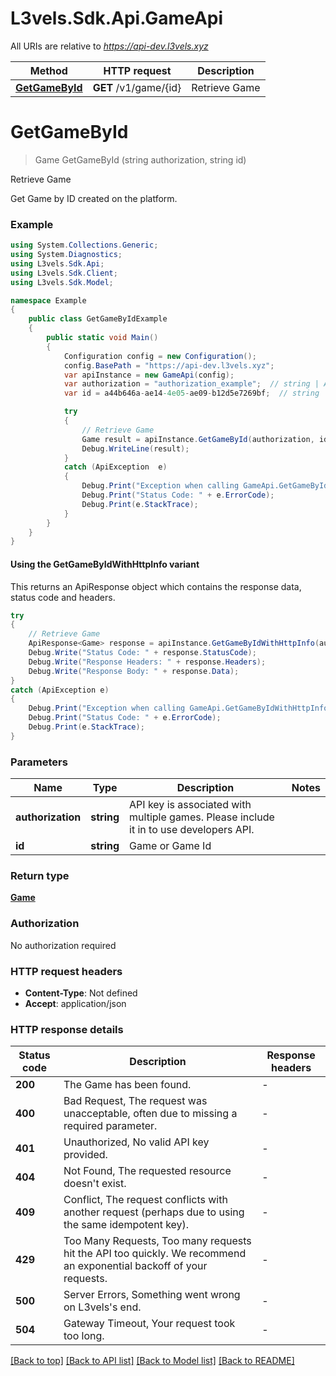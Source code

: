 # L3vels.Sdk.Api.GameApi

All URIs are relative to *https://api-dev.l3vels.xyz*

| Method | HTTP request | Description |
|--------|--------------|-------------|
| [**GetGameById**](GameApi.md#getgamebyid) | **GET** /v1/game/{id} | Retrieve Game |

<a name="getgamebyid"></a>
# **GetGameById**
> Game GetGameById (string authorization, string id)

Retrieve Game

Get Game by ID created on the platform.

### Example
```csharp
using System.Collections.Generic;
using System.Diagnostics;
using L3vels.Sdk.Api;
using L3vels.Sdk.Client;
using L3vels.Sdk.Model;

namespace Example
{
    public class GetGameByIdExample
    {
        public static void Main()
        {
            Configuration config = new Configuration();
            config.BasePath = "https://api-dev.l3vels.xyz";
            var apiInstance = new GameApi(config);
            var authorization = "authorization_example";  // string | API key is associated with multiple games. Please include it in to use developers API.
            var id = a44b646a-ae14-4e05-ae09-b12d5e7269bf;  // string | Game or Game Id

            try
            {
                // Retrieve Game
                Game result = apiInstance.GetGameById(authorization, id);
                Debug.WriteLine(result);
            }
            catch (ApiException  e)
            {
                Debug.Print("Exception when calling GameApi.GetGameById: " + e.Message);
                Debug.Print("Status Code: " + e.ErrorCode);
                Debug.Print(e.StackTrace);
            }
        }
    }
}
```

#### Using the GetGameByIdWithHttpInfo variant
This returns an ApiResponse object which contains the response data, status code and headers.

```csharp
try
{
    // Retrieve Game
    ApiResponse<Game> response = apiInstance.GetGameByIdWithHttpInfo(authorization, id);
    Debug.Write("Status Code: " + response.StatusCode);
    Debug.Write("Response Headers: " + response.Headers);
    Debug.Write("Response Body: " + response.Data);
}
catch (ApiException e)
{
    Debug.Print("Exception when calling GameApi.GetGameByIdWithHttpInfo: " + e.Message);
    Debug.Print("Status Code: " + e.ErrorCode);
    Debug.Print(e.StackTrace);
}
```

### Parameters

| Name | Type | Description | Notes |
|------|------|-------------|-------|
| **authorization** | **string** | API key is associated with multiple games. Please include it in to use developers API. |  |
| **id** | **string** | Game or Game Id |  |

### Return type

[**Game**](Game.md)

### Authorization

No authorization required

### HTTP request headers

 - **Content-Type**: Not defined
 - **Accept**: application/json


### HTTP response details
| Status code | Description | Response headers |
|-------------|-------------|------------------|
| **200** | The Game has been found. |  -  |
| **400** | Bad Request, The request was unacceptable, often due to missing a required parameter. |  -  |
| **401** | Unauthorized, No valid API key provided. |  -  |
| **404** | Not Found, The requested resource doesn&#39;t exist. |  -  |
| **409** | Conflict, The request conflicts with another request (perhaps due to using the same idempotent key). |  -  |
| **429** | Too Many Requests, Too many requests hit the API too quickly. We recommend an exponential backoff of your requests. |  -  |
| **500** | Server Errors, Something went wrong on L3vels&#39;s end. |  -  |
| **504** | Gateway Timeout, Your request took too long. |  -  |

[[Back to top]](#) [[Back to API list]](../README.md#documentation-for-api-endpoints) [[Back to Model list]](../README.md#documentation-for-models) [[Back to README]](../README.md)

